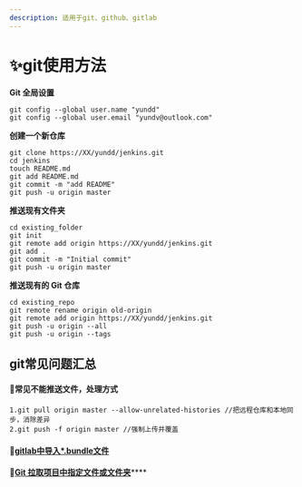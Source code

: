 ```yaml
---
description: 适用于git、github、gitlab
---
```


# ✨git使用方法

**Git 全局设置**

```text
git config --global user.name "yundd"
git config --global user.email "yundv@outlook.com"
```

**创建一个新仓库**

```text
git clone https://XX/yundd/jenkins.git
cd jenkins
touch README.md
git add README.md
git commit -m "add README"
git push -u origin master
```

**推送现有文件夹**

```text
cd existing_folder
git init
git remote add origin https://XX/yundd/jenkins.git
git add .
git commit -m "Initial commit"
git push -u origin master
```

**推送现有的 Git 仓库**

```text
cd existing_repo
git remote rename origin old-origin
git remote add origin https://XX/yundd/jenkins.git
git push -u origin --all
git push -u origin --tags
```

## git常见问题汇总

#### 🍗常见不能推送文件，处理方式

```text
1.git pull origin master --allow-unrelated-histories //把远程仓库和本地同步，消除差异
2.git push -f origin master //强制上传并覆盖
```

#### 🍗[gitlab中导入\*.bundle文件](gitlab-dao-ru-git-bundle-wen-jian.md)

**🍗**[**Git 拉取项目中指定文件或文件夹**](git-la-qu-xiang-mu-zhong-zhi-ding-wen-jian-huo-wen-jian-jia.md)\*\*\*\*

